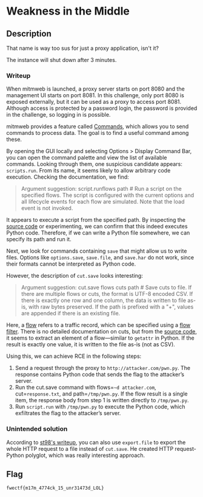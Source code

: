 # Weakness in the Middle
## Description

That name is way too sus for just a proxy application, isn't it?

The instance will shut down after 3 minutes. 

### Writeup

When mitmweb is launched, a proxy server starts on port 8080 and the management UI starts on port 8081. In this challenge, only port 8080 is exposed externally, but it can be used as a proxy to access port 8081. Although access is protected by a password login, the password is provided in the challenge, so logging in is possible.

mitmweb provides a feature called [Commands](https://docs.mitmproxy.org/stable/concepts/commands/), which allows you to send commands to process data. The goal is to find a useful command among these.

By opening the GUI locally and selecting Options > Display Command Bar, you can open the command palette and view the list of available commands. Looking through them, one suspicious candidate appears: `scripts.run`. From its name, it seems likely to allow arbitrary code execution. Checking the documentation, we find:

> Argument suggestion: script.runflows path
> \# Run a script on the specified flows. The script is configured with the current options and all lifecycle events for each flow are simulated. Note that the load event is not invoked.

It appears to execute a script from the specified path. By inspecting the [source code](https://github.com/mitmproxy/mitmproxy/blob/38a7ee9867f9c472a7557c511bed487e18e96ebf/mitmproxy/addons/script.py#L34) or experimenting, we can confirm that this indeed executes Python code.
Therefore, if we can write a Python file somewhere, we can specify its path and run it.

Next, we look for commands containing `save` that might allow us to write files. Options like `options.save`, `save.file`, and `save.har` do not work, since their formats cannot be interpreted as Python code.

However, the description of `cut.save` looks interesting:

> Argument suggestion: cut.save flows cuts path
> \# Save cuts to file. If there are multiple flows or cuts, the format is UTF-8 encoded CSV. If there is exactly one row and one column, the data is written to file as-is, with raw bytes preserved. If the path is prefixed with a "+", values are appended if there is an existing file.

Here, a [flow](https://docs.mitmproxy.org/stable/addons/commands/#working-with-flows) refers to a traffic record, which can be specified using a [flow filter](https://docs.mitmproxy.org/stable/concepts/filters/).
There is no detailed documentation on cuts, but from the [source code](https://github.com/mitmproxy/mitmproxy/blob/38a7ee9867f9c472a7557c511bed487e18e96ebf/mitmproxy/addons/cut.py#L31), it seems to extract an element of a flow—similar to `getattr` in Python. If the result is exactly one value, it is written to the file as-is (not as CSV).

Using this, we can achieve RCE in the following steps:

1. Send a request through the proxy to `http://attacker.com/pwn.py`. The response contains Python code that sends the flag to the attacker’s server.
2. Run the cut.save command with flows=`~d attacker.com`, cut=`response.txt`, and path=`/tmp/pwn.py`. If the flow result is a single item, the response body from step 1 is written directly to `/tmp/pwn.py`.
3. Run `script.run` with `/tmp/pwn.py` to execute the Python code, which exfiltrates the flag to the attacker’s server.

### Unintended solution

According to [st98's writeup](https://nanimokangaeteinai.hateblo.jp/entry/2025/08/31/213843#Web-500-Weakness-in-the-Middle-1-solves), you can also use `export.file` to export the whole HTTP request to a file instead of `cut.save`. He created HTTP request-Python polyglot, which was really interesting approach.

## Flag

`fwectf{m17m_4774ck_15_unr31473d_LOL}`

